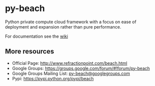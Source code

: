 # py-beach

Python private compute cloud framework with a focus on ease of deployment and expansion rather 
than pure performance.

For documentation see the [wiki](https://github.com/refractionPOINT/py-beach/wiki)

## More resources
- Official Page: http://www.refractionpoint.com/beach.html
- Google Groups: https://groups.google.com/forum/#!forum/py-beach
- Google Groups Mailing List: py-beach@googlegroups.com
- Pypi: https://pypi.python.org/pypi/beach
